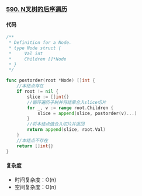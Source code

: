 ### [590. N叉树的后序遍历](https://leetcode-cn.com/problems/n-ary-tree-postorder-traversal/)

#### 代码

```go
/**
 * Definition for a Node.
 * type Node struct {
 *     Val int
 *     Children []*Node
 * }
 */

func postorder(root *Node) []int {
    //本结点存在
    if root != nil {
        slice := []int{}
        //循环遍历子树并将结果合入slice切片
        for _, v := range root.Children {
            slice = append(slice, postorder(v)...)
        }
        //将本结点值合入切片并返回
        return append(slice, root.Val)
    }
    //本结点不存在
    return []int{}
}
```



#### 复杂度

- 时间复杂度：O(n)
- 空间复杂度：O(n)